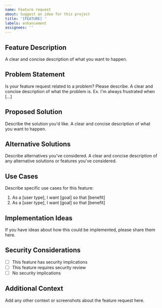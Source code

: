 ```yaml
---
name: Feature request
about: Suggest an idea for this project
title: '[FEATURE] '
labels: enhancement
assignees: ''
---
```


## Feature Description

A clear and concise description of what you want to happen.

## Problem Statement

Is your feature request related to a problem? Please describe.
A clear and concise description of what the problem is. Ex. I'm always frustrated when [...]

## Proposed Solution

Describe the solution you'd like.
A clear and concise description of what you want to happen.

## Alternative Solutions

Describe alternatives you've considered.
A clear and concise description of any alternative solutions or features you've considered.

## Use Cases

Describe specific use cases for this feature:

1. As a [user type], I want [goal] so that [benefit]
2. As a [user type], I want [goal] so that [benefit]

## Implementation Ideas

If you have ideas about how this could be implemented, please share them here.

## Security Considerations

- [ ] This feature has security implications
- [ ] This feature requires security review
- [ ] No security implications

## Additional Context

Add any other context or screenshots about the feature request here.